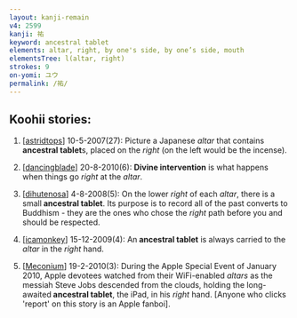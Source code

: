 ```yaml
---
layout: kanji-remain
v4: 2599
kanji: 祐
keyword: ancestral tablet
elements: altar, right, by one's side, by one’s side, mouth
elementsTree: l(altar, right)
strokes: 9
on-yomi: ユウ
permalink: /祐/
---
```


## Koohii stories: 

1) [<a href="http://kanji.koohii.com/profile/astridtops">astridtops</a>] 10-5-2007(27): Picture a Japanese <em>altar</em> that contains<strong> ancestral tablet</strong>s, placed on the <em>right</em> (on the left would be the incense).

2) [<a href="http://kanji.koohii.com/profile/dancingblade">dancingblade</a>] 20-8-2010(6): <strong>Divine intervention</strong> is what happens when things go <em>right</em> at the <em>altar</em>.

3) [<a href="http://kanji.koohii.com/profile/dihutenosa">dihutenosa</a>] 4-8-2008(5): On the lower <em>right</em> of each <em>altar</em>, there is a small<strong> ancestral tablet</strong>. Its purpose is to record all of the past converts to Buddhism - they are the ones who chose the <em>right</em> path before you and should be respected.

4) [<a href="http://kanji.koohii.com/profile/icamonkey">icamonkey</a>] 15-12-2009(4): An<strong> ancestral tablet</strong> is always carried to the <em>altar</em> in the <em>right</em> hand.

5) [<a href="http://kanji.koohii.com/profile/Meconium">Meconium</a>] 19-2-2010(3): During the Apple Special Event of January 2010, Apple devotees watched from their WiFi-enabled <em>altars</em> as the messiah Steve Jobs descended from the clouds, holding the long-awaited<strong> ancestral tablet</strong>, the iPad, in his <em>right</em> hand. [Anyone who clicks &#039;report&#039; on this story is an Apple fanboi].

